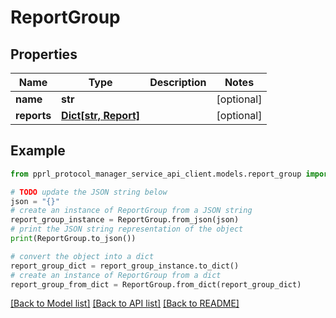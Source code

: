 # ReportGroup


## Properties

Name | Type | Description | Notes
------------ | ------------- | ------------- | -------------
**name** | **str** |  | [optional] 
**reports** | [**Dict[str, Report]**](Report.md) |  | [optional] 

## Example

```python
from pprl_protocol_manager_service_api_client.models.report_group import ReportGroup

# TODO update the JSON string below
json = "{}"
# create an instance of ReportGroup from a JSON string
report_group_instance = ReportGroup.from_json(json)
# print the JSON string representation of the object
print(ReportGroup.to_json())

# convert the object into a dict
report_group_dict = report_group_instance.to_dict()
# create an instance of ReportGroup from a dict
report_group_from_dict = ReportGroup.from_dict(report_group_dict)
```
[[Back to Model list]](../README.md#documentation-for-models) [[Back to API list]](../README.md#documentation-for-api-endpoints) [[Back to README]](../README.md)


